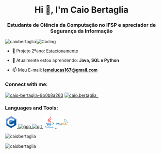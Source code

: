 <h1 align="center">Hi 👋, I'm Caio Bertaglia</h1>
<h3 align="center">Estudante de Ciência da Computação no IFSP e apreciador de Segurança da Informação</h3>
<img align="right" alt="Coding" width="400" src="https://user-images.githubusercontent.com/74038190/216644497-1951db19-8f3d-4e44-ac08-8e9d7e0d94a7.gif")

<p align="left"> <img src="https://komarev.com/ghpvc/?username=caiobertaglia&label=Profile%20views&color=0e75b6&style=flat-square" alt="caiobertaglia" /> </p>

- 🔭 Projeto 2ºano: [Estacionamento](https://github.com/Estacionamento-231/Estacionamento)

- 🌱 Atualmente estou aprendendo: **Java, SQL e Python**

- 📫 Meu E-mail: **lemelucas167@gmail.com**

<h3 align="left">Connect with me:</h3>
<p align="left">
<a href="https://linkedin.com/in/caio-bertaglia-9b0b8a263" target="blank"><img align="center" src="https://raw.githubusercontent.com/rahuldkjain/github-profile-readme-generator/master/src/images/icons/Social/linked-in-alt.svg" alt="caio-bertaglia-9b0b8a263" height="30" width="40" /></a>
<a href="https://instagram.com/caio.bertaglia_" target="blank"><img align="center" src="https://raw.githubusercontent.com/rahuldkjain/github-profile-readme-generator/master/src/images/icons/Social/instagram.svg" alt="caio.bertaglia_" height="30" width="40" /></a>
</p>

<h3 align="left">Languages and Tools:</h3>
<p align="left"> <a href="https://www.cprogramming.com/" target="_blank" rel="noreferrer"> <img src="https://raw.githubusercontent.com/devicons/devicon/master/icons/c/c-original.svg" alt="c" width="40" height="40"/> </a> <a href="https://cloud.google.com" target="_blank" rel="noreferrer"> <img src="https://www.vectorlogo.zone/logos/google_cloud/google_cloud-icon.svg" alt="gcp" width="40" height="40"/> </a> <a href="https://git-scm.com/" target="_blank" rel="noreferrer"> <img src="https://www.vectorlogo.zone/logos/git-scm/git-scm-icon.svg" alt="git" width="40" height="40"/> </a> <a href="https://www.java.com" target="_blank" rel="noreferrer"> <img src="https://raw.githubusercontent.com/devicons/devicon/master/icons/java/java-original.svg" alt="java" width="40" height="40"/> </a> <a href="https://www.mysql.com/" target="_blank" rel="noreferrer"> <img src="https://raw.githubusercontent.com/devicons/devicon/master/icons/mysql/mysql-original-wordmark.svg" alt="mysql" width="40" height="40"/> </a> </p>

<p><img align="center" src="https://github-readme-stats.vercel.app/api/top-langs?username=caiobertaglia&show_icons=true&theme=dark&hide_border=true&locale=en&layout=compact" alt="caiobertaglia" /></p>

<p><img align="center" src="https://github-readme-streak-stats.herokuapp.com/?user=caiobertaglia&theme=dark" alt="caiobertaglia" /></p>
